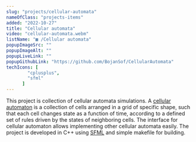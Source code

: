 ```yaml
---
slug: "projects/cellular-automata"
nameOfClass: "projects-items"
added: "2022-10-27"
title: "Cellular automata"
video: "cellular-automata.webm"
listName: "▦ /Cellular automata"
popupImageSrc: ""
popupImageAlt: ""
popupLiveLink: ""
popupGithubLink: "https://github.com/BojanSof/CellularAutomata"
techIcons: [
        "cplusplus",
        "sfml"
      ]
---
```


This project is collection of cellular automata simulations.
A [cellular automaton](https://en.wikipedia.org/wiki/Cellular_automaton) is a collection of cells arranged in a grid of specific shape, such that each cell changes state as a function of time, according to a defined set of rules driven by the states of neighboring cells.
The interface for cellular automaton allows implementing other cellular automata easily.
The project is developed in C++ using [SFML](https://www.sfml-dev.org/) and simple makefile for building.